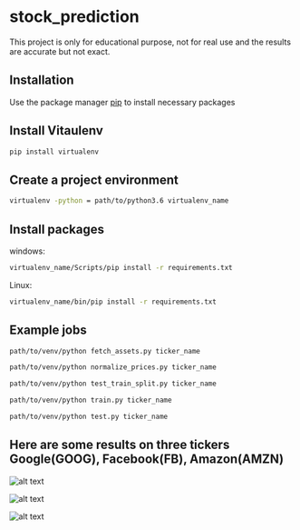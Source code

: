 # stock_prediction

This project is only for educational purpose, not for real use and the results are accurate but not exact. 

## Installation

Use the package manager [pip](https://pip.pypa.io/en/stable/) to install necessary packages

## Install Vitaulenv 
```bash
pip install virtualenv
```
## Create a project environment 
```bash
virtualenv -python = path/to/python3.6 virtualenv_name
```
## Install packages 
windows: 
```bash
virtualenv_name/Scripts/pip install -r requirements.txt
```

Linux: 
```bash
virtualenv_name/bin/pip install -r requirements.txt
```
## Example jobs

```bash
path/to/venv/python fetch_assets.py ticker_name
```
```bash
path/to/venv/python normalize_prices.py ticker_name
```
```bash
path/to/venv/python test_train_split.py ticker_name
```
```bash
path/to/venv/python train.py ticker_name
```
```bash
path/to/venv/python test.py ticker_name
```
## Here are some results on three tickers  Google(GOOG), Facebook(FB), Amazon(AMZN)
 
 ![alt text](https://raw.githubusercontent.com/kundanthota/stock_prediction/master/GOOGLE.png)
 
 ![alt text](https://raw.githubusercontent.com/kundanthota/stock_prediction/master/FACEBOOK.png)
 
 ![alt text](https://raw.githubusercontent.com/kundanthota/stock_prediction/master/AMAZON.png)
